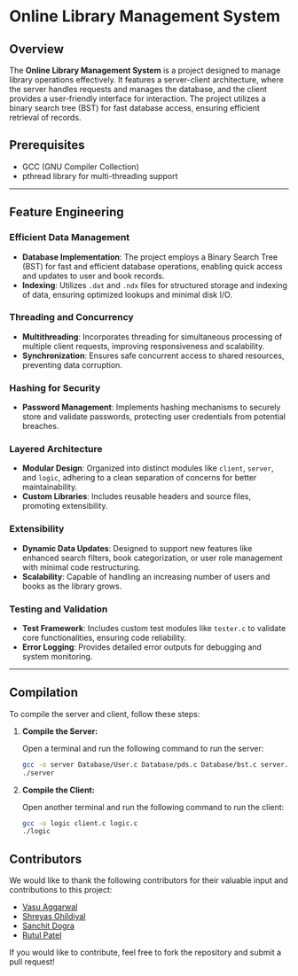 # Online Library Management System

## Overview

The **Online Library Management System** is a project designed to manage library operations effectively. It features a server-client architecture, where the server handles requests and manages the database, and the client provides a user-friendly interface for interaction. The project utilizes a binary search tree (BST) for fast database access, ensuring efficient retrieval of records.

## Prerequisites

- GCC (GNU Compiler Collection)
- pthread library for multi-threading support

---

## Feature Engineering

### Efficient Data Management

- **Database Implementation**: The project employs a Binary Search Tree (BST) for fast and efficient database operations, enabling quick access and updates to user and book records.
- **Indexing**: Utilizes `.dat` and `.ndx` files for structured storage and indexing of data, ensuring optimized lookups and minimal disk I/O.

### Threading and Concurrency

- **Multithreading**: Incorporates threading for simultaneous processing of multiple client requests, improving responsiveness and scalability.
- **Synchronization**: Ensures safe concurrent access to shared resources, preventing data corruption.

### Hashing for Security

- **Password Management**: Implements hashing mechanisms to securely store and validate passwords, protecting user credentials from potential breaches.

### Layered Architecture

- **Modular Design**: Organized into distinct modules like `client`, `server`, and `logic`, adhering to a clean separation of concerns for better maintainability.
- **Custom Libraries**: Includes reusable headers and source files, promoting extensibility.

### Extensibility

- **Dynamic Data Updates**: Designed to support new features like enhanced search filters, book categorization, or user role management with minimal code restructuring.
- **Scalability**: Capable of handling an increasing number of users and books as the library grows.

### Testing and Validation

- **Test Framework**: Includes custom test modules like `tester.c` to validate core functionalities, ensuring code reliability.
- **Error Logging**: Provides detailed error outputs for debugging and system monitoring.

---

## Compilation

To compile the server and client, follow these steps:

1. **Compile the Server:**

   Open a terminal and run the following command to run the server:

   ```bash
   gcc -o server Database/User.c Database/pds.c Database/bst.c server.c -lpthread
   ./server
   
 2. **Compile the Client:**

    Open another terminal  and run the following command to run the client:
       ```bash
     gcc -o logic client.c logic.c
     ./logic

## Contributors
We would like to thank the following contributors for their valuable input and contributions to this project:

- [Vasu Aggarwal](https://github.com/vasuganesha2)
- [Shreyas Ghildiyal](https://github.com/welcome-to-the-sunny-side)
- [Sanchit Dogra](https://github.com/meikenofdarth)
- [Rutul Patel](https://github.com/rpatel1605)

If you would like to contribute, feel free to fork the repository and submit a pull request!


